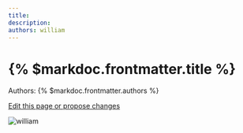 ```yaml
---
title: 
description: 
authors: william
---
```


# {% $markdoc.frontmatter.title %}

Authors: {% $markdoc.frontmatter.authors %}

[Edit this page or propose changes](https://github.com/onefact/onefact.org/edit/main/pages/five-boro-bike-tour/william.md)

![william](/images/five-boro-bike-tour/william.jpg)
